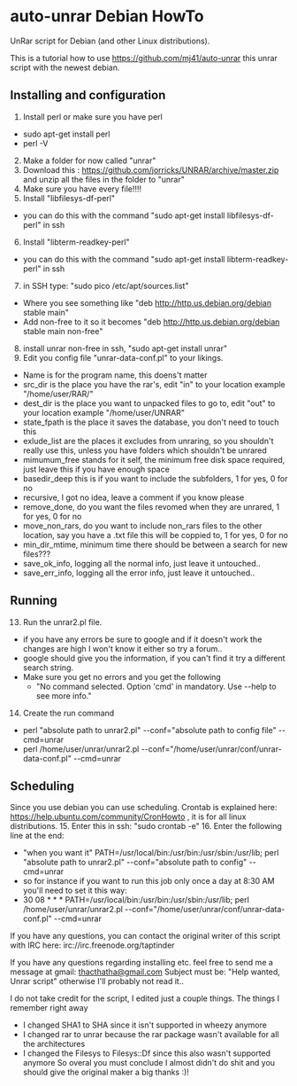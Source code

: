 auto-unrar Debian HowTo
=======================

UnRar script for Debian (and other Linux distributions).

This is a tutorial how to use https://github.com/mj41/auto-unrar this unrar script with the newest debian.

Installing and configuration
----------------------------

1. Install perl or make sure you have perl
 - sudo apt-get install perl
 - perl -V
2. Make a folder for now called "unrar"
3. Download this : https://github.com/jorricks/UNRAR/archive/master.zip and unzip all the files in the folder to "unrar"
4. Make sure you have every file!!!!
5. Install "libfilesys-df-perl"
  - you can do this with the command "sudo apt-get install libfilesys-df-perl" in ssh
6. Install "libterm-readkey-perl"
  - you can do this with the command "sudo apt-get install libterm-readkey-perl" in ssh
7. in SSH type: "sudo pico /etc/apt/sources.list"
  - Where you see something like "deb http://http.us.debian.org/debian stable main"
  - Add non-free to it so it becomes "deb http://http.us.debian.org/debian stable main non-free"
8. install unrar non-free in ssh, "sudo apt-get install unrar"
9. Edit you config file "unrar-data-conf.pl" to your likings.
  - Name is for the program name, this doens't matter
  - src_dir is the place you have the rar's, edit "in" to your location example "/home/user/RAR/"
  - dest_dir is the place you want to unpacked files to go to, edit "out" to your location example "/home/user/UNRAR"
  - state_fpath is the place it saves the database, you don't need to touch this
  - exlude_list are the places it excludes from unraring, so you shouldn't really use this, unless you have folders which shouldn't be unrared
  - mimumum_free stands for it self, the minimum free disk space required, just leave this if you have enough space
  - basedir_deep this is if you want to include the subfolders, 1 for yes, 0 for no
  - recursive, I got no idea, leave a comment if you know please
  - remove_done, do you want the files revomed when they are unrared, 1 for yes, 0 for no
  - move_non_rars, do you want to include non_rars files to the other location, say you have a .txt file this will be coppied to, 1 for yes, 0 for no
  - min_dir_mtime, minimum time there should be between a search for new files???
  - save_ok_info, logging all the normal info, just leave it untouched..
  - save_err_info, logging all the error info, just leave it untouched..

Running
-------

13. Run the unrar2.pl file.
  - if you have any errors be sure to google and if it doesn't work the changes are high I won't know it either so try a forum..
  - google should give you the information, if you can't find it try a different search string.
  - Make sure you get no errors and you get the following
    - "No command selected. Option 'cmd' in mandatory. Use --help to see more info."
14. Create the run command
  - perl "absolute path to unrar2.pl" --conf="absolute path to config file" --cmd=unrar
  - perl /home/user/unrar/unrar2.pl --conf="/home/user/unrar/conf/unrar-data-conf.pl" --cmd=unrar


Scheduling
----------

Since you use debian you can use scheduling.
Crontab is explained here: https://help.ubuntu.com/community/CronHowto , it is for all linux distributions.
15. Enter this in ssh: "sudo crontab -e"
16. Enter the following line at the end:
   - "when you want it" PATH=/usr/local/bin:/usr/bin:/usr/sbin:/usr/lib; perl "absolute path to unrar2.pl" --conf="absolute path to config" --cmd=unrar
   - so for instance if you want to run this job only once a day at 8:30 AM you'll need to set it this way:
   - 30 08 * * * PATH=/usr/local/bin:/usr/bin:/usr/sbin:/usr/lib; perl /home/user/unrar/unrar2.pl --conf="/home/user/unrar/conf/unrar-data-conf.pl" --cmd=unrar

If you have any questions, you can contact the original writer of this script with IRC here:
irc://irc.freenode.org/taptinder

If you have any questions regarding installing etc. feel free to send me a message at gmail:
thacthatha@gmail.com
Subject must be: "Help wanted, Unrar script" otherwise I'll probably not read it..

I do not take credit for the script, I edited just a couple things. The things I remember right away
- I changed SHA1 to SHA since it isn't supported in wheezy anymore
- I changed rar to unrar because the rar package wasn't available for all the architectures
- I changed the Filesys to Filesys::Df since this also wasn't supported anymore
So overal you must conclude I almost didn't do shit and you should give the original maker a big thanks :)!
